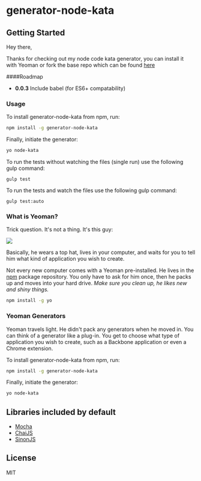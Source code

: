 # generator-node-kata

## Getting Started

Hey there,

Thanks for checking out my node code kata generator, you can install it with Yeoman or fork the base repo which can be found [here](https://github.com/james-dowell/node-kata-base-project)

####Roadmap
 - **0.0.3** Include babel (for ES6+ compatability)


### Usage

To install generator-node-kata from npm, run:

```bash
npm install -g generator-node-kata
```

Finally, initiate the generator:

```bash
yo node-kata
```

To run the tests without watching the files (single run) use the following gulp command:
```
gulp test
```

To run the tests and watch the files use the following gulp command:
```
gulp test:auto
```

### What is Yeoman?

Trick question. It's not a thing. It's this guy:

![](http://i.imgur.com/JHaAlBJ.png)

Basically, he wears a top hat, lives in your computer, and waits for you to tell him what kind of application you wish to create.

Not every new computer comes with a Yeoman pre-installed. He lives in the [npm](https://npmjs.org) package repository. You only have to ask for him once, then he packs up and moves into your hard drive. *Make sure you clean up, he likes new and shiny things.*

```bash
npm install -g yo
```

### Yeoman Generators

Yeoman travels light. He didn't pack any generators when he moved in. You can think of a generator like a plug-in. You get to choose what type of application you wish to create, such as a Backbone application or even a Chrome extension.

To install generator-node-kata from npm, run:

```bash
npm install -g generator-node-kata
```

Finally, initiate the generator:

```bash
yo node-kata
```

## Libraries included by default

- [Mocha](http://mochajs.org/)
- [ChaiJS](http://chaijs.com/)
- [SinonJS](http://sinonjs.org/)


## License

MIT
